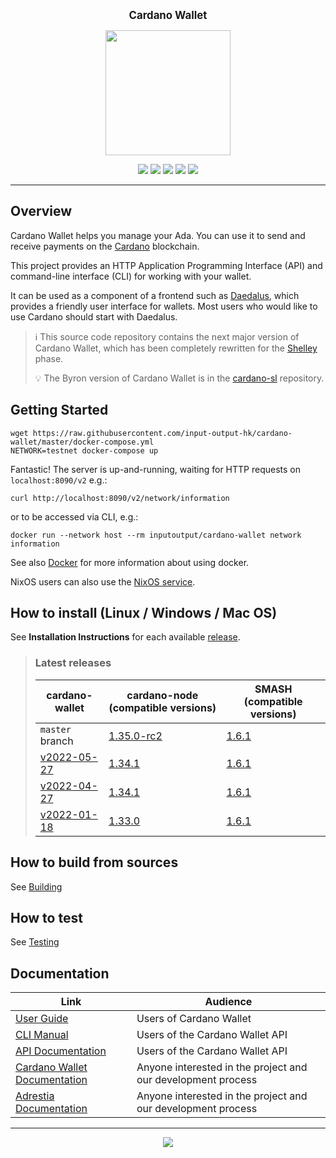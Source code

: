 <p align="center">
  <big><strong>Cardano Wallet</strong></big>
</p>

<p align="center">
  <img width="200" src=".github/images/cardano-logo.png"/>
</p>

<p align="center">
  <a href="https://github.com/input-output-hk/cardano-wallet/releases"><img src="https://img.shields.io/github/release-pre/input-output-hk/cardano-wallet.svg?style=for-the-badge" /></a>
  <a href="https://buildkite.com/input-output-hk/cardano-wallet"><img src="https://img.shields.io/buildkite/7ea3dac7a16f066d8dfc8f426a9a9f7a2131e899cd96c444cf/master?label=BUILD&style=for-the-badge"/></a>
  <a href="https://buildkite.com/input-output-hk/cardano-wallet-nightly"><img src="https://img.shields.io/buildkite/59ea9363b8526e867005ca8839db47715bc5f661f36e490143/master?label=BENCHMARK&style=for-the-badge" /></a>
  <a href="https://github.com/input-output-hk/cardano-wallet/actions?query=workflow%3Awindows"><img src="https://img.shields.io/github/workflow/status/input-output-hk/cardano-wallet/windows?label=Windows&style=for-the-badge" /></a>
  <a href="https://hydra.iohk.io/jobset/Cardano/cardano-wallet#tabs-jobs"><img src="https://img.shields.io/endpoint?style=for-the-badge&url=https%3A%2F%2Fhydra.iohk.io%2Fjob%2FCardano%2Fcardano-wallet%2Frequired%2Fshield" /></a>
  <!--
  <a href="https://coveralls.io/github/input-output-hk/cardano-wallet?branch=HEAD"><img src="https://img.shields.io/coveralls/github/input-output-hk/cardano-wallet/HEAD?style=for-the-badge" /></a>
  -->
</p>

<hr/>

## Overview

Cardano Wallet helps you manage your Ada. You can use it to send and
receive payments on the [Cardano](https://www.cardano.org) blockchain.

This project provides an HTTP Application Programming Interface (API)
and command-line interface (CLI) for working with your wallet.

It can be used as a component of a frontend such as
[Daedalus](https://daedaluswallet.io), which provides a friendly user
interface for wallets. Most users who would like to use Cardano should
start with Daedalus.

> :information_source: This source code repository contains the next major version of Cardano
> Wallet, which has been completely rewritten for the
> [Shelley](https://roadmap.cardano.org/) phase.
>
> :bulb: The Byron version of Cardano Wallet is in the
> [cardano-sl](https://github.com/input-output-hk/cardano-sl)
> repository.

## Getting Started

```
wget https://raw.githubusercontent.com/input-output-hk/cardano-wallet/master/docker-compose.yml
NETWORK=testnet docker-compose up
```

Fantastic! The server is up-and-running, waiting for HTTP requests on `localhost:8090/v2` e.g.:

```
curl http://localhost:8090/v2/network/information
```

or to be accessed via CLI, e.g.:

```
docker run --network host --rm inputoutput/cardano-wallet network information
```

See also [Docker](https://input-output-hk.github.io/cardano-wallet/user-guide/Docker) for more information about using docker.

NixOS users can also use the [NixOS service](https://input-output-hk.github.io/cardano-wallet/user-guide/NixOS).

## How to install (Linux / Windows / Mac OS)

See **Installation Instructions** for each available [release](https://github.com/input-output-hk/cardano-wallet/releases).

> ### Latest releases
>
> | cardano-wallet | cardano-node (compatible versions) | SMASH (compatible versions)
> | --- | --- | ---
> | `master` branch | [1.35.0-rc2](https://github.com/input-output-hk/cardano-node/releases/tag/1.35.0-rc2) | [1.6.1](https://github.com/input-output-hk/smash/releases/tag/1.6.1)
> | [v2022-05-27](https://github.com/input-output-hk/cardano-wallet/releases/tag/v2022-05-27) | [1.34.1](https://github.com/input-output-hk/cardano-node/releases/tag/1.34.1) | [1.6.1](https://github.com/input-output-hk/smash/releases/tag/1.6.1)
> | [v2022-04-27](https://github.com/input-output-hk/cardano-wallet/releases/tag/v2022-04-27) | [1.34.1](https://github.com/input-output-hk/cardano-node/releases/tag/1.34.1) | [1.6.1](https://github.com/input-output-hk/smash/releases/tag/1.6.1)
> | [v2022-01-18](https://github.com/input-output-hk/cardano-wallet/releases/tag/v2022-01-18) | [1.33.0](https://github.com/input-output-hk/cardano-node/releases/tag/1.33.0) | [1.6.1](https://github.com/input-output-hk/smash/releases/tag/1.6.1)

## How to build from sources

See [Building](https://input-output-hk.github.io/cardano-wallet/developers/Building)

## How to test

See [Testing](https://input-output-hk.github.io/cardano-wallet/contributing/Testing)

## Documentation

| Link                                                                                               | Audience                                                     |
| ---                                                                                                | ---                                                          |
| [User Guide](https://input-output-hk.github.io/cardano-wallet/user-guide) | Users of Cardano Wallet                              |
| [CLI Manual](https://input-output-hk.github.io/cardano-wallet/user-guide/cli) | Users of the Cardano Wallet API                              |
| [API Documentation](https://input-output-hk.github.io/cardano-wallet/api/edge)                     | Users of the Cardano Wallet API                              |
| [Cardano Wallet Documentation](https://input-output-hk.github.io/cardano-wallet/)                                     | Anyone interested in the project and our development process |
| [Adrestia Documentation](https://input-output-hk.github.io/adrestia/)                                     | Anyone interested in the project and our development process |

<hr/>

<p align="center">
  <a href="https://github.com/input-output-hk/cardano-wallet/blob/master/LICENSE"><img src="https://img.shields.io/github/license/input-output-hk/cardano-wallet.svg?style=for-the-badge" /></a>
</p>
